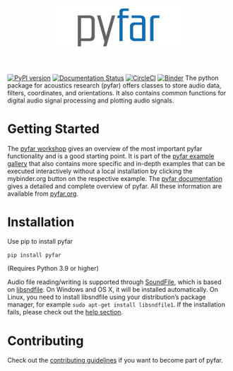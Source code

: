<h1 align="center">
<img src="https://github.com/pyfar/gallery/raw/main/docs/resources/logos/pyfar_logos_fixed_size_pyfar.png" width="300">
</h1><br>



[![PyPI version](https://badge.fury.io/py/pyfar.svg)](https://badge.fury.io/py/pyfar)
[![Documentation Status](https://readthedocs.org/projects/pyfar/badge/?version=latest)](https://pyfar.readthedocs.io/en/latest/?badge=latest)
[![CircleCI](https://circleci.com/gh/pyfar/pyfar.svg?style=shield)](https://circleci.com/gh/pyfar/pyfar)
[![Binder](https://mybinder.org/badge_logo.svg)](https://mybinder.org/v2/gh/pyfar/gallery/main?labpath=docs/gallery/interactive/pyfar_introduction.ipynb)
The python package for acoustics research (pyfar) offers classes to store audio data, filters, coordinates, and orientations. It also contains common functions for digital audio signal processing and plotting audio signals.

Getting Started
===============

The [pyfar workshop](https://mybinder.org/v2/gh/pyfar/gallery/main?labpath=docs/gallery/interactive/pyfar_introduction.ipynb)
gives an overview of the most important pyfar functionality and is a good
starting point. It is part of the [pyfar example gallery](https://pyfar-gallery.readthedocs.io/en/latest/examples_gallery.html)
that also contains more specific and in-depth
examples that can be executed interactively without a local installation by
clicking the mybinder.org button on the respective example. The
[pyfar documentation](https://pyfar.readthedocs.io) gives a detailed and complete overview of pyfar. All
these information are available from [pyfar.org](https://pyfar.org).

Installation
============

Use pip to install pyfar

    pip install pyfar

(Requires Python 3.9 or higher)

Audio file reading/writing is supported through [SoundFile](https://python-soundfile.readthedocs.io), which is based on
[libsndfile](http://www.mega-nerd.com/libsndfile/). On Windows and OS X, it will be installed automatically.
On Linux, you need to install libsndfile using your distribution’s package manager, for example ``sudo apt-get install libsndfile1``.
If the installation fails, please check out the [help section](https://pyfar-gallery.readthedocs.io/en/latest/help).

Contributing
============

Check out the [contributing guidelines](https://pyfar.readthedocs.io/en/stable/contributing.html) if you want to become part of pyfar.
